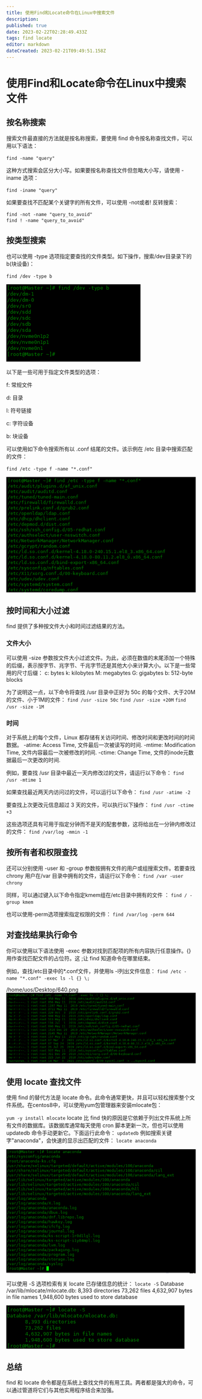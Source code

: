 ```yaml
---
title: 使用Find和Locate命令在Linux中搜索文件
description: 
published: true
date: 2023-02-22T02:28:49.433Z
tags: find locate
editor: markdown
dateCreated: 2023-02-21T09:49:51.158Z
---
```


# 使用Find和Locate命令在Linux中搜索文件
## 按名称搜索
搜索文件最直接的方法就是按名称搜索，要使用 find 命令按名称查找文件，可以用以下语法：

`find -name "query"`

这种方式搜索会区分大小写。如果要按名称查找文件但忽略大小写，请使用 -iname 选项：

`find -iname "query"`

如果要查找不匹配某个关键字的所有文件，可以使用 -not或者! 反转搜索：
```
find -not -name "query_to_avoid"
find ! -name "query_to_avoid"
```

## 按类型搜索

也可以使用 -type 选项指定要查找的文件类型。如下操作，搜索/dev目录录下的 b(块设备)：

`find /dev -type b`

![2022-10-12_73253.png](/2022-10-12_73253.png)

以下是一些可用于指定文件类型的选项：

f: 常规文件

d: 目录

l: 符号链接

c: 字符设备

b: 块设备

可以使用如下命令搜索所有以 .conf 结尾的文件。该示例在 /etc 目录中搜索匹配的文件：

`find /etc -type f -name "*.conf"`

![2022-10-12_54118.png](/2022-10-12_54118.png)

## 按时间和大小过滤

find 提供了多种按文件大小和时间过滤结果的方法。

### 文件大小

可以使用 -size 参数按文件大小过滤文件。为此，必须在数值的末尾添加一个特殊的后缀，表示按字节、兆字节、千兆字节还是其他大小来计算大小。以下是一些常用的尺寸后缀：
c: bytes
k: kilobytes
M: megabytes
G: gigabytes
b: 512-byte blocks

为了说明这一点，以下命令将查找 /usr 目录中正好为 50c 的每个文件、大于20M的文件、小于1M的文件：
`find /usr -size 50c`
`find /usr -size +20M`
`find /usr -size -1M`

### 时间

对于系统上的每个文件，Linux 都存储有关访问时间、修改时间和更改时间的时间数据。
-atime: Access Time, 文件最后一次被读写的时间.
-mtime: Modification Time, 文件内容最后一次被修改的时间.
-ctime: Change Time, 文件的inode元数据最后一次更改的时间.

例如，要查找 /usr 目录中最近一天内修改过的文件，请运行以下命令：
`find /usr -mtime 1`

如果查找最近两天内访问过的文件，可以运行以下命令：
`find /usr -atime -2`

要查找上次更改元信息超过 3 天的文件，可以执行以下操作：
`find /usr -ctime +3`

这些选项还具有可用于指定分钟而不是天的配套参数，这将给出在一分钟内修改过的文件：
`find /var/log -mmin -1`

## 按所有者和权限查找

还可以分别使用 -user 和 -group 参数按拥有文件的用户或组搜索文件。若要查找 chrony 用户在/var 目录中拥有的文件，请运行以下命令：
`find /var -user chrony`

同样，可以通过键入以下命令指定kmem组在/etc目录中拥有的文件 ：
`find / -group kmem`

也可以使用-perm选项搜索指定权限的文件：
`find /var/log -perm 644`

## 对查找结果执行命令

你可以使用以下语法使用 -exec 参数对找到匹配项的所有内容执行任意操作。{} 用作查找匹配文件的占位符。这 \;让 find 知道命令在哪里结束。

例如，查找/etc目录中的*.conf文件，并使用ls -l列出文件信息：
`find /etc -name "*.conf" -exec ls -l {} \;`

/home/uos/Desktop/640.png![2022-10-12_31300.png](/2022-10-12_31300.png)

## 使用 locate 查找文件
使用 find 的替代方法是 locate 命令。此命令通常更快，并且可以轻松搜索整个文件系统。在centos8中，可以使用yum包管理器来安装mlocate包：

`yum -y install mlocate`
locate 比 find 快的原因是它依赖于列出文件系统上所有文件的数据库。该数据库通常每天使用 cron 脚本更新一次，但也可以使用 updatedb 命令手动更新它。下面运行此命令：
`updatedb`
例如搜索关键字"anaconda"，会快速的显示出匹配的文件：
`locate anaconda`

![2022-10-12_41716.png](/2022-10-12_41716.png)

可以使用 -S 选项检索有关 locate 已存储信息的统计：
`locate -S`
Database /var/lib/mlocate/mlocate.db:
8,393 directories
73,262 files
4,632,907 bytes in file names
1,948,600 bytes used to store database

![2022-10-12_8728.png](/2022-10-12_8728.png)

## 总结
find 和 locate 命令都是在系统上查找文件的有用工具。两者都是强大的命令，可以通过管道将它们与其他实用程序结合来加强。


